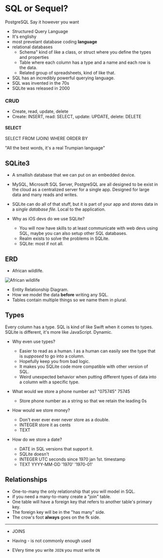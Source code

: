 # SQL or Sequel?

PostgreSQL Say it however you want

* Structured Query Language
* It's englishy
* most prevelant database coding **language** 
* relational databases
  - Schema" kind of like a class, or struct where you define the types and properties
  - Table where each column has a type and a name and each row is the data.
  - Related group of spreadsheets, kind of like that.
* SQL has an incredibly powerful querying language.
* SQL was invented in the 70s
* SQLite was released in 2000

### CRUD

* Create, read, update, delete
* Create: INSERT, read: SELECT, update: UPDATE, delete: DELETE

#### SELECT

SELECT
FROM (JOIN)
WHERE
ORDER BY

"All the best words, it's a real Trumpian language"

## SQLite3

* A smallish database that we can put on an embedded device. 
* MySQL, Microsoft SQL Server, PostgreSQL are all designed to be exist in the cloud as a centralized server for a single app. Designed for large data and many reads and writes.
* SQLite can do all of that stuff, but it is part of your app and stores data in a _single database file_. Local to the application. 

* Why as iOS devs do we use SQLite? 
  - You will now have skills to at least communicate with web devs using SQL, maybe you can also setup other SQL databases. 
  - Realm exists to solve the problems in SQLite. 
  - SQLite: most if not all.

## ERD

* African wildlife.

![African wildlife](https://i.imgur.com/FJOPhLZ.jpg)

* Entity Relationship Diagram.
* How we model the data **before** writing any SQL.
* Tables contain multiple things so we name them in plural.

## Types

Every column has a type. SQL is kind of like Swift when it comes to types. SQLite is different, it's more like JavaScript. Dynamic. 


* Why even use types?
  - Easier to read as a human. I as a human can easily see the type that is _supposed_ to go into a column.
  - Hopefully keep you from bad logic.
  - It makes you SQLite code more compatible with other version of SQL.
  - Weird unexpected behavior when putting different types of data into a column with a specific type. 

* What would we store a phone number as?
  "075745" 75745
  - Store phone number as a string so that we retain the leading 0s

* How would we store money?
  - Don't ever ever ever never store as a double.
  - INTEGER store it as cents
  - TEXT 

* How do we store a date?
  - DATE in SQL versions that support it.
  - SQLite doesn't
  - INTEGER UTC seconds since 1970 jan 1st. timestamp
  - TEXT YYYY-MM-DD '1970' '1970-01' 


## Relationships

* One-to-many the only relationship that you will model in SQL.
* if you need a many-to-many create a "join" table.
* One table will have a foreign key that refers to another table's primary key.
* The foreign key will be in the "has many" side.
* The crow's foot **always** goes on the fk side. 



---



* JOINS
* Having - is not commonly enough used 

* EVery time you write `JOIN` you must write `ON`